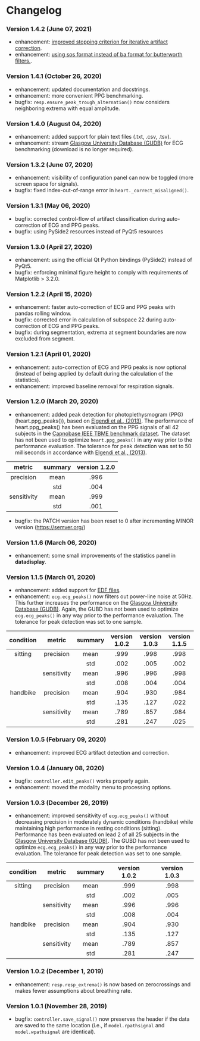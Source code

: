 # Changelog

### Version 1.4.2 (June 07, 2021)
+ enhancement: [improved stopping criterion for iterative artifact correction](https://github.com/JanCBrammer/biopeaks/commit/3a25e7c4f9cef3cab28afe067449f280340e71ee). 
+ enhancement: [using sos format instead of ba format for butterworth filters.](https://github.com/JanCBrammer/biopeaks/commit/8f52909cebafd3b162c943dddf9e4ca1d8838cab). 
  
### Version 1.4.1 (October 26, 2020)
+ enhancement: updated documentation and docstrings.
+ enhancement: more convenient PPG benchmarking.
+ bugfix: `resp.ensure_peak_trough_alternation()` now considers neighboring extrema with equal amplitude.

### Version 1.4.0 (August 04, 2020)
+ enhancement: added support for plain text files (.txt, .csv, .tsv).
+ enhancement: stream [Glasgow University Database (GUDB)](http://researchdata.gla.ac.uk/716/) for ECG benchmarking (download is no longer required).

### Version 1.3.2 (June 07, 2020)
+ enhancement: visibility of configuration panel can now be toggled (more screen space for signals).
+ bugfix: fixed index-out-of-range error in `heart._correct_misaligned()`.

### Version 1.3.1 (May 06, 2020)
+ bugfix: corrected control-flow of artifact classification during auto-correction of ECG and PPG peaks.
+ bugfix: using PySide2 resources instead of PyQt5 resources

### Version 1.3.0 (April 27, 2020)
+ enhancement: using the official Qt Python bindings (PySide2) instead of PyQt5.
+ bugfix: enforcing minimal figure height to comply with requirements of Matplotlib > 3.2.0.

### Version 1.2.2 (April 15, 2020)
+ enhancement: faster auto-correction of ECG and PPG peaks with pandas rolling window.
+ bugfix: corrected error in calculation of subspace 22 during auto-correction of ECG and PPG peaks.
+ bugfix: during segmentation, extrema at segment boundaries are now excluded from segment.

### Version 1.2.1 (April 01, 2020)
+ enhancement: auto-correction of ECG and PPG peaks is now optional (instead
of being applied by default during the calculation of the statistics).
+ enhancement: improved baseline removal for respiration signals.

### Version 1.2.0 (March 20, 2020)
+ enhancement: added peak detection for photoplethysmogram (PPG) (heart.ppg_peaks()), based on
[Elgendi et al., (2013)](https://journals.plos.org/plosone/article/comments?id=10.1371/journal.pone.0076585).
The performance of heart.ppg_peaks() has been evaluated on the PPG signals of all
42 subjects in the [Capnobase IEEE TBME benchmark dataset](http://www.capnobase.org/index.php?id=857).
The dataset has not been used to optimize `heart.ppg_peaks()` in any way prior to
the performance evaluation. The tolerance for peak detection was set to 50 milliseconds in
accordance with [Elgendi et al., (2013)](https://journals.plos.org/plosone/article/comments?id=10.1371/journal.pone.0076585).

|metric     |summary|version 1.2.0
|:---------:|:-----:|:-----------:
|precision  |mean   |.996
|           |std    |.004
|sensitivity|mean   |.999
|           |std    |.001

+ bugfix: the PATCH version has been reset to 0 after incrementing MINOR version (https://semver.org/)

### Version 1.1.6 (March 06, 2020)
+ enhancement: some small improvements of the statistics panel in **datadisplay**.

### Version 1.1.5 (March 01, 2020)
+ enhancement: added support for [EDF files](https://en.wikipedia.org/wiki/European_Data_Format).
+ enhancement: `ecg.ecg_peaks()` now filters out power-line noise at 50Hz. This
further increases the performance on the [Glasgow University Database (GUDB)](http://researchdata.gla.ac.uk/716/).
Again, the GUBD has not been used to optimize `ecg.ecg_peaks()` in any way prior to
the performance evaluation. The tolerance for peak detection was set to one
sample.

|condition|metric     |summary|version 1.0.2|version 1.0.3|version 1.1.5
|:-------:|:---------:|:-----:|:-----------:|:-----------:|:-----------:
|sitting  |precision  |mean   |.999         |.998         |.998
|         |           |std    |.002         |.005         |.002
|         |sensitivity|mean   |.996         |.996         |.998
|         |           |std    |.008         |.004         |.004
|handbike |precision  |mean   |.904         |.930         |.984
|         |           |std    |.135         |.127         |.022
|         |sensitivity|mean   |.789         |.857         |.984
|         |           |std    |.281         |.247         |.025

### Version 1.0.5 (February 09, 2020)
+ enhancement: improved ECG artifact detection and correction.

### Version 1.0.4 (January 08, 2020)
+ bugfix: `controller.edit_peaks()` works properly again.
+ enhancement: moved the modality menu to processing options.

### Version 1.0.3 (December 26, 2019)
+ enhancement: improved sensitivity of `ecg.ecg_peaks()` without decreasing
precision in moderately dynamic conditions (handbike) while maintaining
high performance in resting conditions (sitting). Performance has been
evaluated on lead 2 of all 25 subjects in the [Glasgow University Database (GUDB)](http://researchdata.gla.ac.uk/716/).
The GUBD has not been used to optimize `ecg.ecg_peaks()` in any way prior to
the performance evaluation. The tolerance for peak detection was set to one
sample.

|condition|metric     |summary|version 1.0.2|version 1.0.3
|:-------:|:---------:|:-----:|:-----------:|:-----------:
|sitting  |precision  |mean   |.999         |.998
|         |           |std    |.002         |.005
|         |sensitivity|mean   |.996         |.996
|         |           |std    |.008         |.004
|handbike |precision  |mean   |.904         |.930
|         |           |std    |.135         |.127
|         |sensitivity|mean   |.789         |.857
|         |           |std    |.281         |.247

### Version 1.0.2 (December 1, 2019)
+ enhancement: `resp.resp_extrema()` is now based on zerocrossings and makes
fewer assumptions about breathing rate.

### Version 1.0.1 (November 28, 2019)
+ bugfix: `controller.save_signal()` now preserves the header if the data are
saved to the same location (i.e., if `model.rpathsignal` and `model.wpathsignal` are
identical).